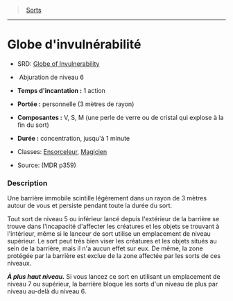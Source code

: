 ﻿---
!SpellHD
Level: 6
Type: Abjuration
CastingTime: 1 action
Range: personnelle (3 mètres de rayon)
Components: V, S, M (une perle de verre ou de cristal qui explose à la fin du sort)
Duration: concentration, jusqu'à 1 minute
Classes: '[Ensorceleur](hd_sorcerer.md), [Magicien](hd_wizard.md)'
Id: spells_hd.md#globe-dinvulnérabilité
ParentLink: spells_hd.md#sorts
Name: Globe d'invulnérabilité
ParentName: Sorts
NameLevel: 1
AltName: '[Globe of Invulnerability](srd_spells_globe_of_invulnerability.md)'
Source: (MDR p359)
Attributes: {}
---
> [Sorts](hd_spells.md)

---

# Globe d'invulnérabilité

- SRD: [Globe of Invulnerability](srd_spells_globe_of_invulnerability.md)

-  Abjuration de niveau 6

- **Temps d'incantation :** 1 action

- **Portée :** personnelle (3 mètres de rayon)

- **Composantes :** V, S, M (une perle de verre ou de cristal qui explose à la fin du sort)

- **Durée :** concentration, jusqu'à 1 minute

- Classes: [Ensorceleur](hd_sorcerer.md), [Magicien](hd_wizard.md)

- Source: (MDR p359)

### Description

Une barrière immobile scintille légèrement dans un rayon de 3 mètres autour de vous et persiste pendant toute la durée du sort.

Tout sort de niveau 5 ou inférieur lancé depuis l'extérieur de la barrière se trouve dans l'incapacité d'affecter les créatures et les objets se trouvant à l'intérieur, même si le lanceur de sort utilise un emplacement de niveau supérieur. Le sort peut très bien viser les créatures et les objets situés au sein de la barrière, mais il n'a aucun effet sur eux. De même, la zone protégée par la barrière est exclue de la zone affectée par les sorts de ces niveaux.

**_À plus haut niveau._** Si vous lancez ce sort en utilisant un emplacement de niveau 7 ou supérieur, la barrière bloque les sorts d'un niveau de plus par niveau au-delà du niveau 6.

